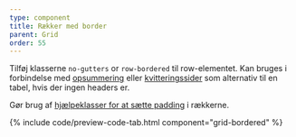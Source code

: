 ```yaml
---
type: component
title: Rækker med border
parent: Grid
order: 55
---
```


Tilføj klasserne `no-gutters` or `row-bordered` til row-elementet. Kan bruges i forbindelse med <a href="/eksempler/templates/#opsummering">opsummering</a> eller <a href="/eksempler/templates/#kvittering">kvitteringssider</a> som alternativ til en tabel, hvis der ingen headers er.

Gør brug af <a href="/kode/utilities/#margin-og-padding">hjælpeklasser for at sætte padding</a> i rækkerne.

{% include code/preview-code-tab.html component="grid-bordered" %}
